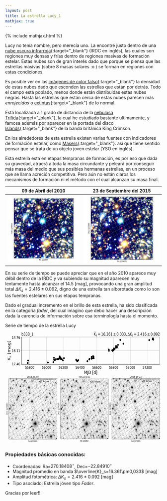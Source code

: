 ```yaml
---
layout: post
title: La estrella Lucy_1
mathjax: true
---
```

{% include mathjax.html %}

Lucy no tenía nombre, pero merecía uno. La encontré justo dentro de una [nube oscura infrarroja](https://es.wikipedia.org/wiki/Nube_oscura_infrarroja){:target="_blank"} (IRDC en inglés), las cuales son regiones muy densas y frías dentro de regiones masivas de formación estelar. Estas nubes son de gran interés dado que porque se piensa que las estrellas masivas (sobre 8 masas solares :o ) se forman en regiones con estas condiciones.  

Es posible ver en las [imágenes de color falso](https://nicomedinap.github.io/2020/09/07/ImagenesAstronomicas.html){:target="_blank"} la densidad de estas nubes dado que esconden las estrellas que están por detrás. Todo el campo está poblado, menos donde están distribuidas estas nubes negras. Hasta las estrellas que están cerca de estas nubes parecen más *enrojecidas* o [extintas](https://es.wikipedia.org/wiki/Extinción_(astronom%C3%ADa)){:target="_blank"} de lo normal. 


Está localizada a 1 grado de distancia de la [nebulosa Trífida](https://es.wikipedia.org/wiki/Nebulosa_Tr%C3%ADfida){:target="_blank"}, la cual he estudiado bastante ultimamente, y famosa además por aparecer en la portada del disco [Islands](https://en.wikipedia.org/wiki/Islands_(King_Crimson_album)){:target="_blank"} de la banda británica King Crimson. 

En los alrededores de esta estrella existen varias fuentes con indicadores de formación estelar, como [Masers](https://es.wikipedia.org/wiki/Máser){:target="_blank"}. así que tiene sentido pensar que se trata de un objeto joven estelar (YSO en inglés). 

Esta estrella está en etapas tempranas de formación, es por eso que dada su gravedad, atraerá a toda la masa circundante y peleará por conseguir más masa del medio que sus posibles hermanas estrellas, en un proceso que se llama acreción competitiva. Pero aún no están claros los mecanismos de formación ni el método con el cual alcanzan su masa final. 

 09 de Abril del 2010 | 23 de Septiembre del 2015
:---: | :---:
<img src="https://raw.githubusercontent.com/nicomedinap/nicomedinap.github.io/master/imagenes/Lucy/2010-04-09_1.jpg" width="300"/> | <img src="https://raw.githubusercontent.com/nicomedinap/nicomedinap.github.io/master/imagenes/Lucy/2015-09-23_2.jpg" width="300"/>

En su serie de tiempo se puede apreciar que en el año 2010 aparece muy débil dentro de la IRDC y va subiendo su magnitud aparecen muy lentamente hasta alcanzar el 14.5 [mag], provocando una gran amplitud total $\Delta K_s = 2.416\pm0.092$, digno de una estrella tan alborotada como lo son las fuentes estelares en sus etapas tempranas.

Dado el gradual incremento en el brillo de esta estrella, ha sido clasificada en la categoría *fader*, del cual imagino que debo hacer una descripción dada la carencia de información sobre esa terminología hasta el momento. 

Serie de tiempo de la estrella Lucy
<img src="https://raw.githubusercontent.com/nicomedinap/nicomedinap.github.io/master/imagenes/Lucy/Lucy_composicion.jpg" width="700" height="370" /> 

### Propiedades básicas conocidas:
- Coordenadas:  Ra=$270.18408^{\circ}$,  Dec=$-22.84910^{\circ}$ 
- Magnitud promedio en banda $\overline{K}_s=16.361\pm0,033$ [mag]
- Amplitud fotométrica: $\Delta K_{s}=2.416\pm0.092$ [mag]
- Tipo asociado: Estrella jóven tipo *Fader*.

Gracias por leer!!